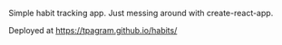 
Simple habit tracking app. Just messing around with create-react-app.

Deployed at https://tpagram.github.io/habits/
